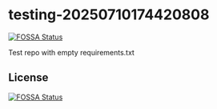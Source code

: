 # testing-20250710174420808
[![FOSSA Status](https://app.fossa.com/api/projects/git%2Bgithub.com%2Fkirogum%2Ftesting-20250710174420808.svg?type=shield)](https://app.fossa.com/projects/git%2Bgithub.com%2Fkirogum%2Ftesting-20250710174420808?ref=badge_shield)

Test repo with empty requirements.txt


## License
[![FOSSA Status](https://app.fossa.com/api/projects/git%2Bgithub.com%2Fkirogum%2Ftesting-20250710174420808.svg?type=large)](https://app.fossa.com/projects/git%2Bgithub.com%2Fkirogum%2Ftesting-20250710174420808?ref=badge_large)